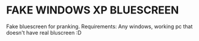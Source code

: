 # FAKE WINDOWS XP BLUESCREEN
Fake bluescreen for pranking.
Requirements: Any windows, working pc that doesn't have real bluscreen :D
